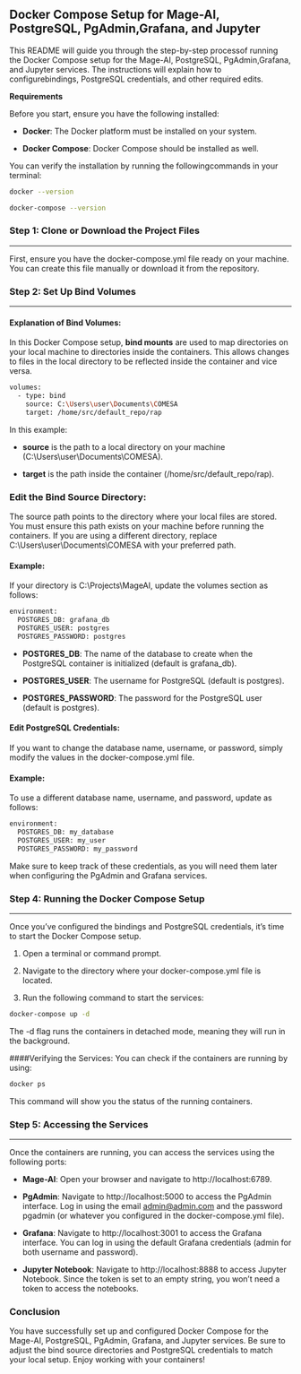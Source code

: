 ## Docker Compose Setup for Mage-AI, PostgreSQL, PgAdmin,Grafana, and Jupyter

This README will guide you through the step-by-step processof running the Docker Compose setup for the Mage-AI, PostgreSQL, PgAdmin,Grafana, and Jupyter services. The instructions will explain how to configurebindings, PostgreSQL credentials, and other required edits.

**Requirements**

Before you start, ensure you have the following installed:

*   **Docker**: The Docker platform must be installed on your system.
    

*   **Docker Compose**: Docker Compose should be installed as well.
    

You can verify the installation by running the followingcommands in your terminal:
```bash
docker --version
```
```bash
docker-compose --version
```
### Step 1: Clone or Download the Project Files
-------------------------------------------

First, ensure you have the docker-compose.yml file ready on your machine. You can create this file manually or download it from the repository.

### Step 2: Set Up Bind Volumes
---------------------------

#### Explanation of Bind Volumes:

In this Docker Compose setup, **bind mounts** are used to map directories on your local machine to directories inside the containers. This allows changes to files in the local directory to be reflected inside the container and vice versa.

```bash
volumes:
  - type: bind
    source: C:\Users\user\Documents\COMESA
    target: /home/src/default_repo/rap
```
In this example:

*   **source** is the path to a local directory on your machine (C:\\Users\\user\\Documents\\COMESA).
    
*   **target** is the path inside the container (/home/src/default\_repo/rap).
    

### Edit the Bind Source Directory:

The source path points to the directory where your local files are stored. You must ensure this path exists on your machine before running the containers. If you are using a different directory, replace C:\\Users\\user\\Documents\\COMESA with your preferred path.

#### Example:

If your directory is C:\\Projects\\MageAI, update the volumes section as follows:
```bash
environment:
  POSTGRES_DB: grafana_db
  POSTGRES_USER: postgres
  POSTGRES_PASSWORD: postgres
```
*   **POSTGRES\_DB**: The name of the database to create when the PostgreSQL container is initialized (default is grafana\_db).
    
*   **POSTGRES\_USER**: The username for PostgreSQL (default is postgres).
    
*   **POSTGRES\_PASSWORD**: The password for the PostgreSQL user (default is postgres).

#### Edit PostgreSQL Credentials:

If you want to change the database name, username, or password, simply modify the values in the docker-compose.yml file.

#### Example:

To use a different database name, username, and password, update as follows:
```bash
environment:
  POSTGRES_DB: my_database
  POSTGRES_USER: my_user
  POSTGRES_PASSWORD: my_password
```
Make sure to keep track of these credentials, as you will need them later when configuring the PgAdmin and Grafana services.

### Step 4: Running the Docker Compose Setup
--------------------------------------------

Once you’ve configured the bindings and PostgreSQL credentials, it’s time to start the Docker Compose setup.

1.  Open a terminal or command prompt.
    
2.  Navigate to the directory where your docker-compose.yml file is located.
    
3.  Run the following command to start the services:

```bash
docker-compose up -d
```

The -d flag runs the containers in detached mode, meaning they will run in the background.

####Verifying the Services:
You can check if the containers are running by using:
```bash
docker ps
```

This command will show you the status of the running containers.

### Step 5: Accessing the Services
------------------------------

Once the containers are running, you can access the services using the following ports:

*   **Mage-AI**: Open your browser and navigate to http://localhost:6789.
    
*   **PgAdmin**: Navigate to http://localhost:5000 to access the PgAdmin interface. Log in using the email admin@admin.com and the password pgadmin (or whatever you configured in the docker-compose.yml file).
    
*   **Grafana**: Navigate to http://localhost:3001 to access the Grafana interface. You can log in using the default Grafana credentials (admin for both username and password).
    
*   **Jupyter Notebook**: Navigate to http://localhost:8888 to access Jupyter Notebook. Since the token is set to an empty string, you won’t need a token to access the notebooks.

### Conclusion

You have successfully set up and configured Docker Compose for the Mage-AI, PostgreSQL, PgAdmin, Grafana, and Jupyter services. Be sure to adjust the bind source directories and PostgreSQL credentials to match your local setup. Enjoy working with your containers!

